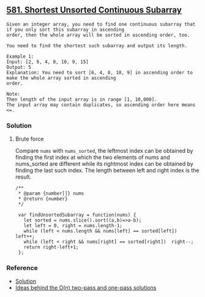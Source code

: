 ## [581. Shortest Unsorted Continuous Subarray](https://leetcode.com/problems/shortest-unsorted-continuous-subarray/description/)
```
Given an integer array, you need to find one continuous subarray that if you only sort this subarray in ascending 
order, then the whole array will be sorted in ascending order, too.

You need to find the shortest such subarray and output its length.

Example 1:
Input: [2, 6, 4, 8, 10, 9, 15]
Output: 5
Explanation: You need to sort [6, 4, 8, 10, 9] in ascending order to make the whole array sorted in ascending 
order.

Note:
Then length of the input array is in range [1, 10,000].
The input array may contain duplicates, so ascending order here means <=.
```

### Solution
1. Brute force

   Compare `nums` with `nums_sorted`, the leftmost index can be obtained by finding the first index at which the two elements of nums and nums_sorted are different while its rightmost index can be obtained by finding the last such index. The length between left and right index is the result.
   
   ```
   /**
    * @param {number[]} nums
    * @return {number}
    */

    var findUnsortedSubarray = function(nums) {
      let sorted = nums.slice().sort((a,b)=>a-b);
      let left = 0, right = nums.length-1;
      while (left < nums.length && nums[left] == sorted[left])  left++;
      while (left < right && nums[right] == sorted[right])  right--;
      return right-left+1;
    };
   ```

### Reference
- [Solution](https://leetcode.com/problems/shortest-unsorted-continuous-subarray/solution/#approach-5-without-using-extra-space-accepted)
- [Ideas behind the O(n) two-pass and one-pass solutions](https://leetcode.com/problems/shortest-unsorted-continuous-subarray/discuss/103066/Ideas-behind-the-O(n)-two-pass-and-one-pass-solutions)
